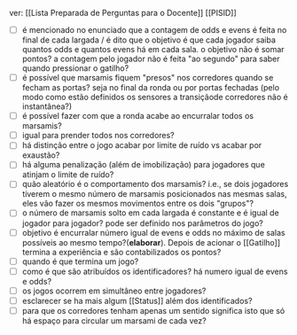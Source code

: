 ver:
	[[Lista Preparada de Perguntas para o Docente]]
	[[PISID]]

- [ ] é mencionado no enunciado que a contagem de odds e evens é feita no final de cada largada / é dito que o objetivo é que cada jogador saiba quantos odds e quantos evens há em cada sala. o objetivo não é somar pontos? a contagem pelo jogador não é feita "ao segundo" para saber quando pressionar o gatilho?
- [ ] é possível que marsamis fiquem "presos" nos corredores quando se fecham as portas? seja no final da ronda ou por portas fechadas (pelo modo como estão definidos os sensores a transiçãode corredores não é instantânea?) 
- [ ] é possível fazer com que a ronda acabe ao encurralar todos os marsamis?
- [ ] igual para prender todos nos corredores?
- [ ] há distinção entre o jogo acabar por limite de ruído vs acabar por exaustão?
- [ ] há alguma penalização (além de imobilização) para jogadores que atinjam o limite de ruído?
- [ ] quão aleatório é o comportamento dos marsamis? i.e., se dois jogadores tiverem o mesmo número de marsamis posicionados nas mesmas salas, eles vão fazer os mesmos movimentos entre os dois "grupos"?
- [ ] o número de marsamis solto em cada largada é constante e é igual de jogador para jogador? pode ser definido nos parâmetros do jogo? 
- [ ] objetivo é encurralar número igual de evens e odds no máximo de salas possíveis ao mesmo tempo?(__elaborar__). Depois de acionar o [[Gatilho]] termina a experiência e são contabilizados os pontos?
- [ ] quando é que termina um jogo?
- [ ] como é que são atribuídos os identificadores? há numero igual de evens e odds?
- [ ] os jogos ocorrem em simultâneo entre jogadores? 
- [ ] esclarecer se ha mais algum [[Status]] além dos identificados?
- [ ] para que os corredores tenham apenas um sentido significa isto que só há espaço para circular um marsami de cada vez? 